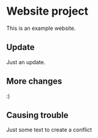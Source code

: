 # Website project

This is an example website.

## Update
Just an update.

## More changes
:)

## Causing trouble
Just some text to create a conflict
